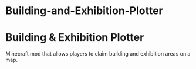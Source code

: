 # Building-and-Exhibition-Plotter


Building & Exhibition Plotter
=============================

Minecraft mod that allows players to claim building and exhibition areas on a map.
